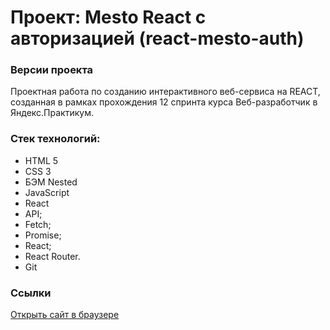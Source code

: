 # Проект: Mesto React с авторизацией (react-mesto-auth)

### Версии проекта
Проектная работа по созданию интерактивного веб-сервиса на REACT, созданная в рамках прохождения 12 спринта курса Веб-разработчик в Яндекс.Практикум.

### Стек технологий:
* HTML 5
* CSS 3
* БЭМ Nested
* JavaScript
* React
* API;
* Fetch;
* Promise;
* React;
* React Router.
* Git





### **Cсылки**
[Открыть сайт в браузере](https://helenakai.github.io/react-mesto-auth/)